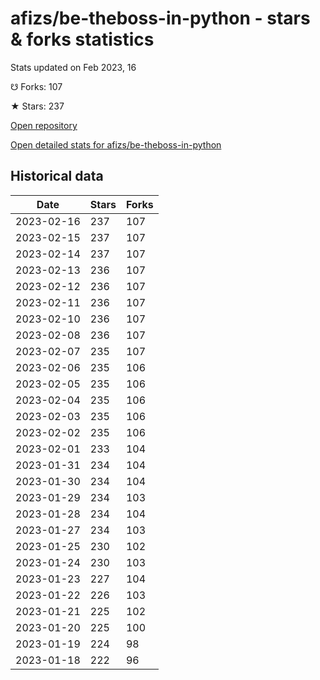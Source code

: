 # afizs/be-theboss-in-python - stars & forks statistics

Stats updated on Feb 2023, 16

☋ Forks: 107

★ Stars: 237

[Open repository](https://github.com/afizs/be-theboss-in-python)

[Open detailed stats for afizs/be-theboss-in-python](https://reviewgithub.com/rep/afizs/be-theboss-in-python)

## Historical data
| Date | Stars | Forks |
|------|-------|-------|
| 2023-02-16 | 237 | 107 | 
| 2023-02-15 | 237 | 107 | 
| 2023-02-14 | 237 | 107 | 
| 2023-02-13 | 236 | 107 | 
| 2023-02-12 | 236 | 107 | 
| 2023-02-11 | 236 | 107 | 
| 2023-02-10 | 236 | 107 | 
| 2023-02-08 | 236 | 107 | 
| 2023-02-07 | 235 | 107 | 
| 2023-02-06 | 235 | 106 | 
| 2023-02-05 | 235 | 106 | 
| 2023-02-04 | 235 | 106 | 
| 2023-02-03 | 235 | 106 | 
| 2023-02-02 | 235 | 106 | 
| 2023-02-01 | 233 | 104 | 
| 2023-01-31 | 234 | 104 | 
| 2023-01-30 | 234 | 104 | 
| 2023-01-29 | 234 | 103 | 
| 2023-01-28 | 234 | 104 | 
| 2023-01-27 | 234 | 103 | 
| 2023-01-25 | 230 | 102 | 
| 2023-01-24 | 230 | 103 | 
| 2023-01-23 | 227 | 104 | 
| 2023-01-22 | 226 | 103 | 
| 2023-01-21 | 225 | 102 | 
| 2023-01-20 | 225 | 100 | 
| 2023-01-19 | 224 | 98 | 
| 2023-01-18 | 222 | 96 | 

